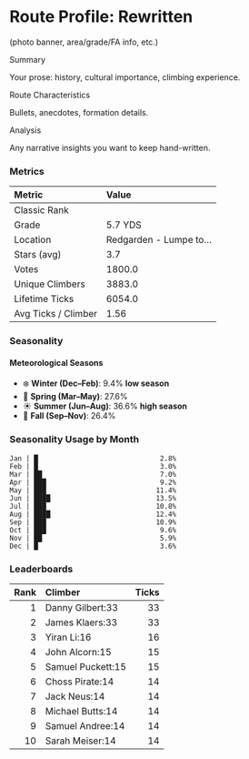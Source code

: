 

# Route Profile: Rewritten

(photo banner, area/grade/FA info, etc.)

Summary

Your prose: history, cultural importance, climbing experience.

Route Characteristics

Bullets, anecdotes, formation details.

Analysis

Any narrative insights you want to keep hand-written.


<!-- AUTO:METRICS:START -->
### Metrics

| Metric              | Value     |
|:--------------------|:----------|
| Classic Rank         |           |
| Grade                | 5.7 YDS   |
| Location             | Redgarden - Lumpe to… |
| Stars (avg)          | 3.7       |
| Votes                | 1800.0    |
| Unique Climbers      | 3883.0    |
| Lifetime Ticks       | 6054.0    |
| Avg Ticks / Climber  | 1.56      |
<!-- AUTO:METRICS:END -->

<!-- AUTO:SEASONALITY:START -->
### Seasonality

#### Meteorological Seasons
- ❄️ **Winter (Dec–Feb)**: 9.4% **low season**
- 🌸 **Spring (Mar–May)**: 27.6%
- ☀️ **Summer (Jun–Aug)**: 36.6% **high season**
- 🍂 **Fall (Sep–Nov)**: 26.4%

### Seasonality Usage by Month
```
Jan | █                              2.8%
Feb | █                              3.0%
Mar | ██                             7.0%
Apr | ███                            9.2%
May | ███                           11.4%
Jun | ████                          13.5%
Jul | ███                           10.8%
Aug | ████                          12.4%
Sep | ███                           10.9%
Oct | ███                            9.6%
Nov | ██                             5.9%
Dec | █                              3.6%
```
<!-- AUTO:SEASONALITY:END -->

<!-- AUTO:TOP_CLIMBERS:START -->
### Leaderboards

| Rank | Climber | Ticks |
|-----:|:--------|------:|
| 1 | Danny Gilbert:33 | 33 |
| 2 | James Klaers:33 | 33 |
| 3 | Yiran Li:16 | 16 |
| 4 | John Alcorn:15 | 15 |
| 5 | Samuel Puckett:15 | 15 |
| 6 | Choss Pirate:14 | 14 |
| 7 | Jack Neus:14 | 14 |
| 8 | Michael Butts:14 | 14 |
| 9 | Samuel Andree:14 | 14 |
| 10 | Sarah Meiser:14 | 14 |
<!-- AUTO:TOP_CLIMBERS:END -->